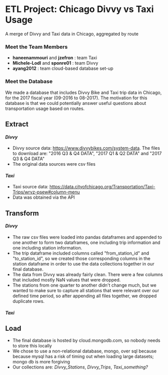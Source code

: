 # ETL Project: Chicago Divvy vs Taxi Usage
A merge of Divvy and Taxi data in Chicago, aggregated by route

### Meet the Team Members
- __haneenammouri__ and __jzefron__ : team Taxi 
- __Michele-Lodl__ and __sponre01__ : team Divvy
- __ayang2012__ : team cloud-based database set-up

### Meet the Database

We made a database that includes Divvy Bike and Taxi trip data in Chicago, for the 2017 fiscal year (09-2016 to 08-2017). The motivation for this database is that we could potentially answer useful questions about transportation usage based on routes.


## Extract
#### _Divvy_
 - Divvy source data: https://www.divvybikes.com/system-data. The files to download are: "2016 Q3 & Q4 DATA", "2017 Q1 & Q2 DATA" and "2017 Q3 & Q4 DATA"
 - The original data sources were csv files
 #### _Taxi_
 - Taxi source data: https://data.cityofchicago.org/Transportation/Taxi-Trips/wrvz-psew#column-menu
 - Data was obtained via the API
 
 
 
 
 
## Transform
#### _Divvy_
 - The raw csv files were loaded into pandas dataframes and appended to one another to form two dataframes, one including trip information and one including station information.
 - The trip dataframe included columns called "from_station_id" and "to_station_id", so we created those corresponding columns in the station dataframe in order to use the data collections together in our final database. 
 - The data from Divvy was already fairly clean. There were a few columns that included mostly NaN values that were dropped.
 - The stations from one quarter to another didn't change much, but we wanted to make sure to capture all stations that were relevant over our defined time period, so after appending all files together, we dropped duplicate rows.
#### _Taxi_




## Load
  - The final database is hosted by cloud.mongodb.com, so nobody needs to store this locally
  - We chose to use a non-relational database, mongo, over sql because because mysql has a risk of timing out when loading large datasets; mongo db is more forgiving
  - Our collections are: _Divvy_Stations_, _Divvy_Trips_, _Taxi_something?_

